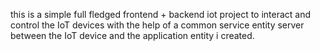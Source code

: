 this is a simple full fledged frontend + backend iot project to interact and control the IoT devices with the help of a common service entity server between the IoT device and the application entity i created.
